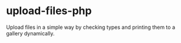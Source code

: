 # upload-files-php
 Upload files in a simple way by checking types and printing them to a gallery dynamically.
